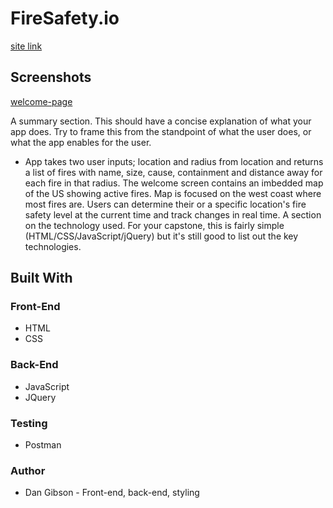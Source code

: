 # FireSafety.io 
[site link](https://dan-j-gibson.github.io/Fire-Safety-Lookup/)

## Screenshots
[welcome-page](images/welcom-page.png) 

A summary section. This should have a concise explanation of what your app does. Try to frame this from the standpoint of what the user does, or what the app enables for the user.
- App takes two user inputs; location and radius from location and returns a list of fires with name, size, cause, containment and distance away for each fire in that radius. The welcome screen contains an imbedded map of the US showing active fires. Map is focused on the west coast where most fires are. Users can determine their or a specific location's fire safety level at the current time and track changes in real time.
A section on the technology used. For your capstone, this is fairly simple (HTML/CSS/JavaScript/jQuery) but it's still good to list out the key technologies.

## Built With

### Front-End
* HTML
* CSS

### Back-End
* JavaScript
* JQuery

### Testing
* Postman

### Author
* Dan Gibson - Front-end, back-end, styling

